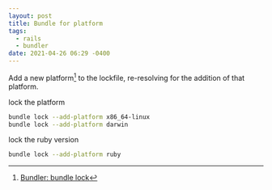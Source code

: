 ```yaml
---
layout: post
title: Bundle for platform
tags:
  - rails
  - bundler
date: 2021-04-26 06:29 -0400
---
```

Add a new platform[^1] to the lockfile, re-resolving for the addition of that platform.

lock the platform

```bash
bundle lock --add-platform x86_64-linux
bundle lock --add-platform darwin
```

lock the ruby version

```bash
bundle lock --add-platform ruby
```

[^1]: [Bundler: bundle lock](https://bundler.io/v2.0/bundle_lock.html)
